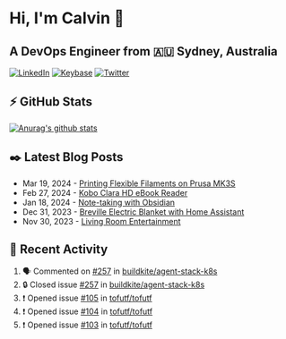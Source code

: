 # Hi, I'm Calvin 🍭
## A DevOps Engineer from 🇦🇺 Sydney, Australia</h3>

[![LinkedIn](https://img.shields.io/badge/-c–bui-0077B5?style=flat-square&labelColor=0077B5&logo=LinkedIn&logoColor=white)](https://www.linkedin.com/in/c-bui/)
[![Keybase](https://img.shields.io/badge/-calvinbui-ff6f21?style=flat-square&labelColor=ff6f21&logo=Keybase&logoColor=white)](https://keybase.io/calvinbui)
[![Twitter](https://img.shields.io/badge/-ASAPCalvin-1DA1F2?style=flat-square&labelColor=1DA1F2&logo=Twitter&logoColor=white)](https://twitter.com/ASAPCalvin)

<!-- https://github.com/rishavanand/github-profilinator -->
## ⚡ GitHub Stats
[![Anurag's github stats](https://github-readme-stats.vercel.app/api?username=calvinbui&count_private=true&hide_title=true)](https://github.com/anuraghazra/github-readme-stats)

<!-- https://github.com/gautamkrishnar/blog-post-workflow -->
## ✒️ Latest Blog Posts

<!-- BLOG-POST-LIST:START -->
- Mar 19, 2024 - [Printing Flexible Filaments on Prusa MK3S](https://calvin.me/printing-flexible-filaments-on-prusa-mk3s)
- Feb 27, 2024 - [Kobo Clara HD eBook Reader](https://calvin.me/kobo-clara-hd-ebook-reader)
- Jan 18, 2024 - [Note-taking with Obsidian](https://calvin.me/note-taking-with-obsidian)
- Dec 31, 2023 - [Breville Electric Blanket with Home Assistant](https://calvin.me/breville-tuya)
- Nov 30, 2023 - [Living Room Entertainment](https://calvin.me/living-room-entertainment)

<!-- BLOG-POST-LIST:END -->

## 🏃‍ Recent Activity

<!--START_SECTION:activity-->
1. 🗣 Commented on [#257](https://github.com/buildkite/agent-stack-k8s/issues/257#issuecomment-2050804278) in [buildkite/agent-stack-k8s](https://github.com/buildkite/agent-stack-k8s)
2. 🔒 Closed issue [#257](https://github.com/buildkite/agent-stack-k8s/issues/257) in [buildkite/agent-stack-k8s](https://github.com/buildkite/agent-stack-k8s)
3. ❗ Opened issue [#105](https://github.com/tofutf/tofutf/issues/105) in [tofutf/tofutf](https://github.com/tofutf/tofutf)
4. ❗ Opened issue [#104](https://github.com/tofutf/tofutf/issues/104) in [tofutf/tofutf](https://github.com/tofutf/tofutf)
5. ❗ Opened issue [#103](https://github.com/tofutf/tofutf/issues/103) in [tofutf/tofutf](https://github.com/tofutf/tofutf)
<!--END_SECTION:activity-->
